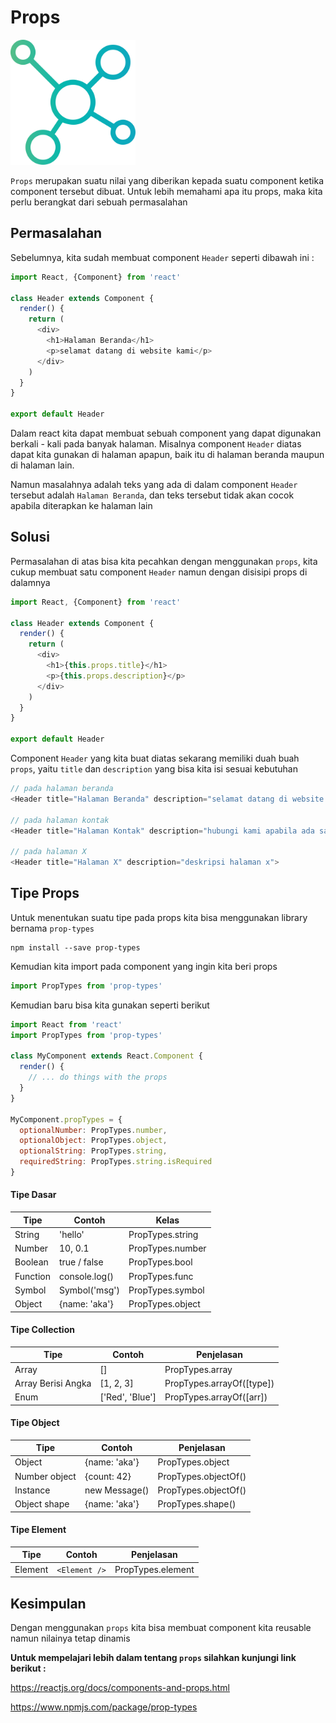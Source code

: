 # Props

<img src="props.png" height="200">

`Props` merupakan suatu nilai yang diberikan kepada suatu component ketika component tersebut dibuat. Untuk lebih memahami apa itu props, maka kita perlu berangkat dari sebuah permasalahan

## Permasalahan

Sebelumnya, kita sudah membuat component `Header` seperti dibawah ini :

```Javascript
import React, {Component} from 'react'

class Header extends Component {
  render() {
    return (
      <div>
        <h1>Halaman Beranda</h1>
        <p>selamat datang di website kami</p>
      </div>
    )
  }
}

export default Header
```

Dalam react kita dapat membuat sebuah component yang dapat digunakan berkali - kali pada banyak halaman. Misalnya component `Header` diatas dapat kita gunakan di halaman apapun, baik itu di halaman beranda maupun di halaman lain.

Namun masalahnya adalah teks yang ada di dalam component `Header` tersebut adalah `Halaman Beranda`, dan teks tersebut tidak akan cocok apabila diterapkan ke halaman lain

## Solusi

Permasalahan di atas bisa kita pecahkan dengan menggunakan `props`, kita cukup membuat satu component `Header` namun dengan disisipi props di dalamnya

```Javascript
import React, {Component} from 'react'

class Header extends Component {
  render() {
    return (
      <div>
        <h1>{this.props.title}</h1>
        <p>{this.props.description}</p>
      </div>
    )
  }
}

export default Header
```

Component `Header` yang kita buat diatas sekarang memiliki duah buah `props`, yaitu `title` dan `description` yang bisa kita isi sesuai kebutuhan

```Javascript
// pada halaman beranda
<Header title="Halaman Beranda" description="selamat datang di website kami">

// pada halaman kontak
<Header title="Halaman Kontak" description="hubungi kami apabila ada saran atau keluhan">

// pada halaman X
<Header title="Halaman X" description="deskripsi halaman x">
```

## Tipe Props

Untuk menentukan suatu tipe pada props kita bisa menggunakan library bernama `prop-types`

```
npm install --save prop-types
```

Kemudian kita import pada component yang ingin kita beri props

```javascript
import PropTypes from 'prop-types'
```

Kemudian baru bisa kita gunakan seperti berikut

```javascript
import React from 'react'
import PropTypes from 'prop-types'

class MyComponent extends React.Component {
  render() {
    // ... do things with the props
  }
}

MyComponent.propTypes = {
  optionalNumber: PropTypes.number,
  optionalObject: PropTypes.object,
  optionalString: PropTypes.string,
  requiredString: PropTypes.string.isRequired
}
```

#### Tipe Dasar

| Tipe     | Contoh        | Kelas            |
| -------- | ------------- | ---------------- |
| String   | 'hello'       | PropTypes.string |
| Number   | 10, 0.1       | PropTypes.number |
| Boolean  | true / false  | PropTypes.bool   |
| Function | console.log() | PropTypes.func   |
| Symbol   | Symbol('msg') | PropTypes.symbol |
| Object   | {name: 'aka'} | PropTypes.object |

#### Tipe Collection

| Tipe               | Contoh          | Penjelasan                |
| ------------------ | --------------- | ------------------------- |
| Array              | []              | PropTypes.array           |
| Array Berisi Angka | [1, 2, 3]       | PropTypes.arrayOf([type]) |
| Enum               | ['Red', 'Blue'] | PropTypes.arrayOf([arr])  |

#### Tipe Object

| Tipe          | Contoh        | Penjelasan           |
| ------------- | ------------- | -------------------- |
| Object        | {name: 'aka'} | PropTypes.object     |
| Number object | {count: 42}   | PropTypes.objectOf() |
| Instance      | new Message() | PropTypes.objectOf() |
| Object shape  | {name: 'aka'} | PropTypes.shape()    |

#### Tipe Element

| Tipe    | Contoh        | Penjelasan        |
| ------- | ------------- | ----------------- |
| Element | `<Element />` | PropTypes.element |

## Kesimpulan

Dengan menggunakan `props` kita bisa membuat component kita reusable namun nilainya tetap dinamis

**Untuk mempelajari lebih dalam tentang `props` silahkan kunjungi link berikut :**

https://reactjs.org/docs/components-and-props.html

https://www.npmjs.com/package/prop-types

